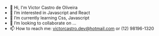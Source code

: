 - 👋 Hi, I'm Victor Castro de Oliveira
- 👀 I’m interested in Javascript and React
- 🌱 I’m currently learning Css, Javascript
- 💞️ I’m looking to collaborate on ...
- 📫 How to reach me: victorcastro.dev@hotmail.com or (12) 98196-1320

<!---
VictorCstr/VictorCstr is a ✨ special ✨ repository because its `README.md` (this file) appears on your GitHub profile.
You can click the Preview link to take a look at your changes.
--->
